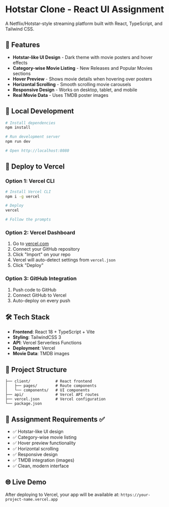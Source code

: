 # Hotstar Clone - React UI Assignment

A Netflix/Hotstar-style streaming platform built with React, TypeScript, and Tailwind CSS.

## 🎯 Features

- **Hotstar-like UI Design** - Dark theme with movie posters and hover effects
- **Category-wise Movie Listing** - New Releases and Popular Movies sections
- **Hover Preview** - Shows movie details when hovering over posters
- **Horizontal Scrolling** - Smooth scrolling movie carousels
- **Responsive Design** - Works on desktop, tablet, and mobile
- **Real Movie Data** - Uses TMDB poster images

## 🚀 Local Development

```bash
# Install dependencies
npm install

# Run development server
npm run dev

# Open http://localhost:8080
```

## 📱 Deploy to Vercel

### Option 1: Vercel CLI

```bash
# Install Vercel CLI
npm i -g vercel

# Deploy
vercel

# Follow the prompts
```

### Option 2: Vercel Dashboard

1. Go to [vercel.com](https://vercel.com)
2. Connect your GitHub repository
3. Click "Import" on your repo
4. Vercel will auto-detect settings from `vercel.json`
5. Click "Deploy"

### Option 3: GitHub Integration

1. Push code to GitHub
2. Connect GitHub to Vercel
3. Auto-deploy on every push

## 🛠 Tech Stack

- **Frontend**: React 18 + TypeScript + Vite
- **Styling**: TailwindCSS 3
- **API**: Vercel Serverless Functions
- **Deployment**: Vercel
- **Movie Data**: TMDB images

## 📁 Project Structure

```
├── client/           # React frontend
│   ├── pages/        # Route components
│   └── components/   # UI components
├── api/              # Vercel API routes
├── vercel.json       # Vercel configuration
└── package.json
```

## 🎨 Assignment Requirements ✅

- ✅ Hotstar-like UI design
- ✅ Category-wise movie listing
- ✅ Hover preview functionality
- ✅ Horizontal scrolling
- ✅ Responsive design
- ✅ TMDB integration (images)
- ✅ Clean, modern interface

## 🌐 Live Demo

After deploying to Vercel, your app will be available at:
`https://your-project-name.vercel.app`
